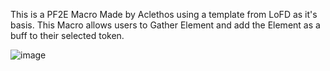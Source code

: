 This is a PF2E Macro Made by Aclethos using a template from LoFD as it's basis. This Macro allows users to Gather Element and add the Element as a buff to their selected token.

![image](https://imgur.com/a/Q1S3vDe)
